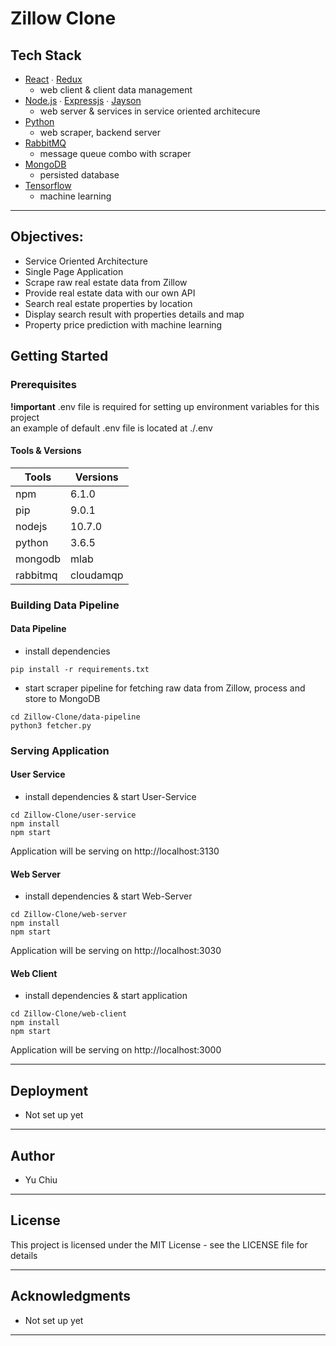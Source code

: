 # Zillow Clone

## Tech Stack

- [React](https://github.com/facebook/react) ∙ [Redux](https://github.com/reduxjs/redux)
  - web client & client data management
- [Node.js](https://github.com/nodejs) ∙ [Expressjs](https://github.com/expressjs/express) ∙ [Jayson](https://github.com/tedeh/jayson)
  - web server & services in service oriented architecure
- [Python](https://github.com/python)
  - web scraper, backend server
- [RabbitMQ](https://github.com/rabbitmq)
  - message queue combo with scraper
- [MongoDB](https://github.com/mongodb/mongo)
  - persisted database
- [Tensorflow](https://github.com/tensorflow/tensorflow)
  - machine learning

---

## Objectives:

- Service Oriented Architecture
- Single Page Application
- Scrape raw real estate data from Zillow
- Provide real estate data with our own API
- Search real estate properties by location
- Display search result with properties details and map
- Property price prediction with machine learning

## Getting Started

### Prerequisites

**!important** .env file is required for setting up environment variables for this project  
 an example of default .env file is located at ./.env

#### Tools & Versions

| Tools    | Versions  |
| -------- | --------- |
| npm      | 6.1.0     |
| pip      | 9.0.1     |
| nodejs   | 10.7.0    |
| python   | 3.6.5     |
| mongodb  | mlab      |
| rabbitmq | cloudamqp |

### Building Data Pipeline

#### Data Pipeline

- install dependencies

```terminal
pip install -r requirements.txt
```

- start scraper pipeline for fetching raw data from Zillow, process and store to MongoDB

```terminal
cd Zillow-Clone/data-pipeline
python3 fetcher.py
```

### Serving Application

#### User Service

- install dependencies & start User-Service

```terminal
cd Zillow-Clone/user-service
npm install
npm start
```

Application will be serving on http://localhost:3130

#### Web Server

- install dependencies & start Web-Server

```terminal
cd Zillow-Clone/web-server
npm install
npm start
```

Application will be serving on http://localhost:3030

#### Web Client

- install dependencies & start application

```terminal
cd Zillow-Clone/web-client
npm install
npm start
```

Application will be serving on http://localhost:3000

---

## Deployment

- Not set up yet

---

## Author

- Yu Chiu

---

## License

This project is licensed under the MIT License - see the LICENSE file for details

---

## Acknowledgments

- Not set up yet

---
